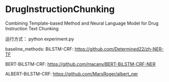 # DrugInstructionChunking
Combining Template-based Method and Neural Language Model for Drug Instruction Text Chunking

运行方式：
python experiment.py

baseline_methods:
BiLSTM-CRF: https://github.com/Determined22/zh-NER-TF

BERT-BiLSTM-CRF: https://github.com/macanv/BERT-BiLSTM-CRF-NER

ALBERT-BiLSTM-CRF: https://github.com/MarsRoger/albert_ner
